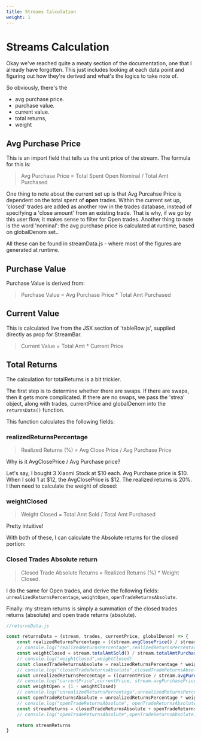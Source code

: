```yaml
---
title: Streams Calculation
weight: 1
---
```

# Streams Calculation

Okay we've reached quite a meaty section of the documentation, one that I already have forgotten. This just includes looking at each data point and figuring out how they're derived and what's the logics to take note of.

So obviously, there's the
- avg purchase price.
- purchase value.
- current value.
- total returns,
- weight

## Avg Purchase Price
This is an import field that tells us the unit price of the stream. The formula for this is:
> Avg Purchase Price = Total Spent Open Nominal / Total Amt Purchased

One thing to note about the current set up is that Avg Purcahse Price is dependent on the total spent of **open** trades. Within the current set up, 'closed' trades are added as another row in the trades database, instead of specifying a 'close amount' from an existing trade. That is why, if we go by this user flow, it makes sense to filter for Open trades. Another thing to note is the word 'nominal': the avg purchase price is calculated at runtime, based on globalDenom set..

All these can be found in streamData.js - where most of the figures are generated at runtime.

## Purchase Value
Purchase Value is derived from:
> Purchase Value = Avg Purchase Price * Total Amt Purchased

## Current Value
This is calculated live from the JSX section of 'tableRow.js', supplied directly as prop for StreamBar.
> Current Value = Total Amt * Current Price

## Total Returns
The calculation for totalReturns is a bit trickier.

The first step is to determine whether there are swaps. If there are swaps, then it gets more complicated. If there are no swaps, we pass the 'strea' object, along with trades, currentPrice and globalDenom into the `returnsData()` function.

This function calculates the following fields:
### realizedReturnsPercentage
> Realized Returns (%) = Avg Close Price / Avg Purchase Price

Why is it AvgClosePrice / Avg Purchase price?

Let's say, I bought 3 Xiaomi Stock at $10 each. Avg Purchase price is $10. When I sold 1 at $12, the AvgClosePrice is $12. The realized returns is 20%. I then need to calculate the weight of closed:

### weightClosed
> Weight Closed = Total Amt Sold / Total Amt Purchased  

Pretty intuitive!

With both of these, I can calculate the Absolute returns for the closed portion:

### Closed Trades Absolute return
> Closed Trade Absolute Returns = Realized Returns (%) * Weight Closed.

I do the same for Open trades, and derive the following fields: `unrealizedReturnsPercentage`, `weightOpen`, `openTradeReturnsAbsolute`.

Finally: my stream returns is simply a summation of the closed trades returns (absolute) and open trade returns (absolute).

``` javascript
//returnsData.js

const returnsData = (stream, trades, currentPrice, globalDenom) => {
    const realizedReturnsPercentage = ((stream.avgClosePrice() / stream.avgPurchasePrice()) - 1)*100 || 0
    // console.log("realizedReturnsPercentage",realizedReturnsPercentage)
    const weightClosed = stream.totalAmtSold() / stream.totalAmtPurchased()
    // console.log("weightClosed",weightClosed)
    const closedTradeReturnsAbsolute = realizedReturnsPercentage * weightClosed
    // console.log("closedTradeReturnsAbsolute",closedTradeReturnsAbsolute)
    const unrealizedReturnsPercentage = ((currentPrice / stream.avgPurchasePrice()) - 1)*100
    // console.log("currentPrice",currentPrice, stream.avgPurchasePrice())
    const weightOpen = (1 - weightClosed)
    // console.log("unrealizedReturnsPercentage",unrealizedReturnsPercentage)
    const openTradeReturnsAbsolute = unrealizedReturnsPercentage * weightOpen
    // console.log("openTradeReturnsAbsolute", openTradeReturnsAbsolute)
    const streamReturns = closedTradeReturnsAbsolute + openTradeReturnsAbsolute
    // console.log("openTradeReturnsAbsolute",openTradeReturnsAbsolute)

    return streamReturns
}

```

